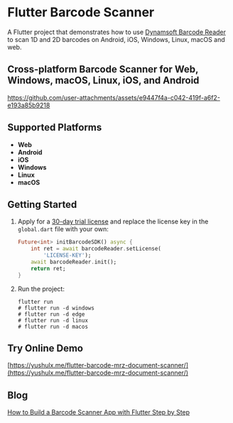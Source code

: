 # Flutter Barcode Scanner

A Flutter project that demonstrates how to use [Dynamsoft Barcode Reader](https://www.dynamsoft.com/barcode-reader/overview/) to scan 1D and 2D barcodes on Android, iOS, Windows, Linux, macOS and web.

## Cross-platform Barcode Scanner for Web, Windows, macOS, Linux, iOS, and Android
https://github.com/user-attachments/assets/e9447f4a-c042-419f-a6f2-e193a85b9218

## Supported Platforms
- **Web**
- **Android**
- **iOS**
- **Windows**
- **Linux** 
- **macOS**

## Getting Started
1. Apply for a [30-day trial license](https://www.dynamsoft.com/customer/license/trialLicense/?product=dcv&package=cross-platform) and replace the license key in the `global.dart` file with your own:

    ```dart
    Future<int> initBarcodeSDK() async {
        int ret = await barcodeReader.setLicense(
            'LICENSE-KEY');
        await barcodeReader.init();
        return ret;
    }
    ```

2. Run the project:

    ```
    flutter run
    # flutter run -d windows
    # flutter run -d edge
    # flutter run -d linux
    # flutter run -d macos
    ```
    
## Try Online Demo
[https://yushulx.me/flutter-barcode-mrz-document-scanner/](https://yushulx.me/flutter-barcode-mrz-document-scanner/)

## Blog
[How to Build a Barcode Scanner App with Flutter Step by Step](https://www.dynamsoft.com/codepool/flutter-barcode-scanner-app-guide.html)
